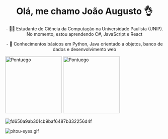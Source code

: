 <h1 align="center" ><strong>Olá, me chamo João Augusto 👌</strong></h1>

<p align="center">- 👨‍💻 Estudante de Ciência da Computação na Universidade Paulista (UNIP). No momento, estou aprendendo C#, JavaScript e React</p>
<p align="center">- 🌱 Conhecimentos básicos em Python, Java orientado a objetos, banco de dados e desenvolvimento web</p>


<div style="display: inline-block;" >
  <img height="180em" src="https://github-readme-stats.vercel.app/api?username=Pontuego&show_icons=true&theme=tokyonight" alt="Pontuego" />
  <img height="180em" src="https://github-readme-stats.vercel.app/api/top-langs?username=Pontuego&show_icons=true&locale=en&layout=compact&theme=tokyonight" alt="Pontuego" />
</div>


![fd650a9ab301cb9baf6487b332256d4f](https://github.com/Pontuego/Pontuego/assets/132208368/aa3c55b1-49cf-45d5-bbb0-c050dd789eb0)


![pitou-eyes.gif](https://github.com/Pontuego/Pontuego/assets/132208368/fa8e6c93-2a85-4934-9014-7ab6f29dd438)

